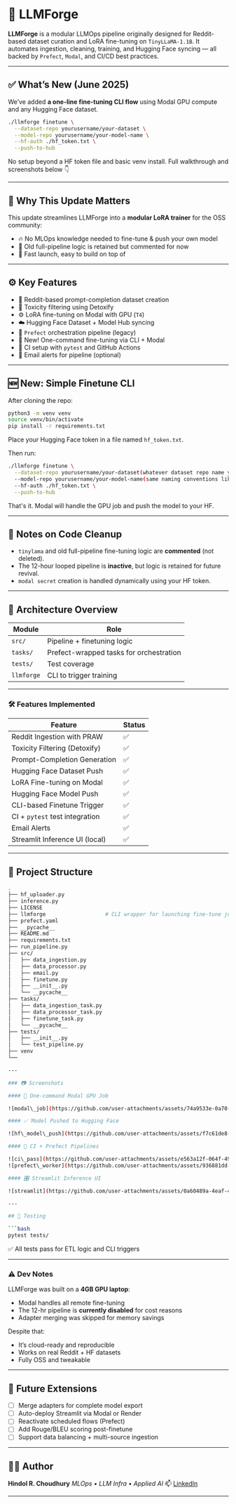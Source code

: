 # 🚀 LLMForge

**LLMForge** is a modular LLMOps pipeline originally designed for Reddit-based dataset curation and LoRA fine-tuning on `TinyLLaMA-1.1B`. It automates ingestion, cleaning, training, and Hugging Face syncing — all backed by `Prefect`, `Modal`, and CI/CD best practices.

---

## ✅ What’s New (June 2025)

We’ve added **a one-line fine-tuning CLI flow** using Modal GPU compute and any Hugging Face dataset.

```bash
./llmforge finetune \
  --dataset-repo yourusername/your-dataset \
  --model-repo yourusername/your-model-name \
  --hf-auth ./hf_token.txt \
  --push-to-hub
````

No setup beyond a HF token file and basic venv install. Full walkthrough and screenshots below 👇

---

## 🧠 Why This Update Matters

This update streamlines LLMForge into a **modular LoRA trainer** for the OSS community:

* 🔥 No MLOps knowledge needed to fine-tune & push your own model
* 🧼 Old full-pipeline logic is retained but commented for now
* 🔁 Fast launch, easy to build on top of

---

## ⚙️ Key Features

* 🔎 Reddit-based prompt-completion dataset creation
* 🧹 Toxicity filtering using Detoxify
* ⚙️ LoRA fine-tuning on Modal with GPU (`T4`)
* ☁️ Hugging Face Dataset + Model Hub syncing
* 🔁 `Prefect` orchestration pipeline (legacy)
* 🚀 New! One-command fine-tuning via CLI + Modal
* 🧪 CI setup with `pytest` and GitHub Actions
* 📧 Email alerts for pipeline (optional)

---

## 🆕 New: Simple Finetune CLI

After cloning the repo:

```bash
python3 -m venv venv
source venv/bin/activate
pip install -r requirements.txt
```

Place your Hugging Face token in a file named `hf_token.txt`.

Then run:

```bash
./llmforge finetune \
  --dataset-repo yourusername/your-dataset(whatever dataset repo name you want to give) \
  --model-repo yourusername/your-model-name(same naming conventions like dataset) \
  --hf-auth ./hf_token.txt \
  --push-to-hub
```

That's it. Modal will handle the GPU job and push the model to your HF.

---

## 🧼 Notes on Code Cleanup

* `tinylama` and old full-pipeline fine-tuning logic are **commented** (not deleted).
* The 12-hour looped pipeline is **inactive**, but logic is retained for future revival.
* `modal secret` creation is handled dynamically using your HF token.

---

## 🔧 Architecture Overview

| Module     | Role                                    |
| ---------- | --------------------------------------- |
| `src/`     | Pipeline + finetuning logic             |
| `tasks/`   | Prefect-wrapped tasks for orchestration |
| `tests/`   | Test coverage                           |
| `llmforge` | CLI to trigger training                 |

---

### 🛠️ Features Implemented

| Feature                        | Status |
| ------------------------------ | ------ |
| Reddit Ingestion with PRAW     | ✅      |
| Toxicity Filtering (Detoxify)  | ✅      |
| Prompt-Completion Generation   | ✅      |
| Hugging Face Dataset Push      | ✅      |
| LoRA Fine-tuning on Modal      | ✅      |
| Hugging Face Model Push        | ✅      |
| CLI-based Finetune Trigger     | ✅      |
| CI + `pytest` test integration | ✅      |
| Email Alerts                   | ✅      |
| Streamlit Inference UI (local) | ✅      |

---

## 📁 Project Structure

```bash
.
├── hf_uploader.py
├── inference.py
├── LICENSE
├── llmforge                   # CLI wrapper for launching fine-tune jobs
├── prefect.yaml
├── __pycache__
├── README.md
├── requirements.txt
├── run_pipeline.py
├── src/
│   ├── data_ingestion.py
│   ├── data_processor.py
│   ├── email.py
│   ├── finetune.py
│   ├── __init__.py
│   └── __pycache__
├── tasks/
│   ├── data_ingestion_task.py
│   ├── data_processor_task.py
│   ├── finetune_task.py
│   └── __pycache__
├── tests/
│   ├── __init__.py
│   └── test_pipeline.py
├── venv
└──

---

### 📷 Screenshots

#### 🔄 One-command Modal GPU Job

![modal\_job](https://github.com/user-attachments/assets/74a9533e-0a70-4cda-a368-5f9862588a57)

#### ✅ Model Pushed to Hugging Face

![hf\_model\_push](https://github.com/user-attachments/assets/f7c61de8-9ed0-449c-9dee-1ebb08f3ad8d)

#### 🧪 CI + Prefect Pipelines

![ci\_pass](https://github.com/user-attachments/assets/e563a12f-064f-4998-a0f2-98d92e99ca50)
![prefect\_worker](https://github.com/user-attachments/assets/936881dd-9d21-4afa-8e6b-56d6922e4405)

#### 🎛️ Streamlit Inference UI

![streamlit](https://github.com/user-attachments/assets/0a60489a-4eaf-4d32-974f-30869d95f0ec)

---

## 🧪 Testing

```bash
pytest tests/
```

✅ All tests pass for ETL logic and CLI triggers

---

### ⚠️ Dev Notes

LLMForge was built on a **4GB GPU laptop**:

* Modal handles all remote fine-tuning
* The 12-hr pipeline is **currently disabled** for cost reasons
* Adapter merging was skipped for memory savings

Despite that:

* It’s cloud-ready and reproducible
* Works on real Reddit + HF datasets
* Fully OSS and tweakable

---

## 🧠 Future Extensions

* [ ] Merge adapters for complete model export
* [ ] Auto-deploy Streamlit via Modal or Render
* [ ] Reactivate scheduled flows (Prefect)
* [ ] Add Rouge/BLEU scoring post-finetune
* [ ] Support data balancing + multi-source ingestion

---

## 🧑‍💻 Author

**Hindol R. Choudhury**
*MLOps • LLM Infra • Applied AI*
📫 [LinkedIn](https://www.linkedin.com/in/hindol-choudhury/)

---

```

